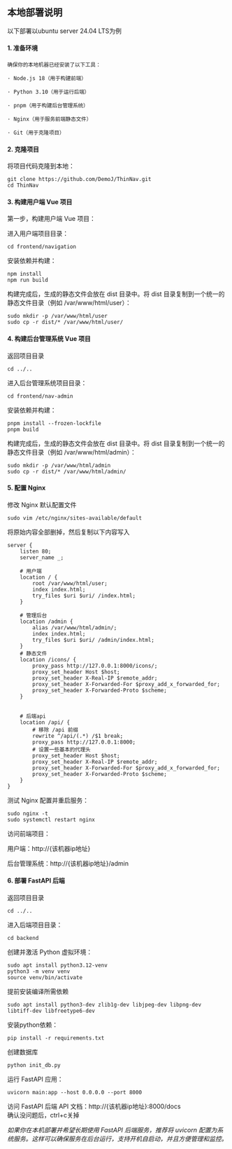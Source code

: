 ## 本地部署说明
以下部署以ubuntu server 24.04 LTS为例
#### 1. 准备环境  
    确保你的本地机器已经安装了以下工具：

    · Node.js 18（用于构建前端）

    · Python 3.10（用于运行后端）

    · pnpm（用于构建后台管理系统）

    · Nginx（用于服务前端静态文件）

    · Git（用于克隆项目）

#### 2. 克隆项目  
将项目代码克隆到本地：  
```
git clone https://github.com/DemoJ/ThinNav.git
cd ThinNav
```

#### 3. 构建用户端 Vue 项目  
第一步，构建用户端 Vue 项目：

进入用户端项目目录：
```
cd frontend/navigation
```
安装依赖并构建：
```
npm install
npm run build
```
构建完成后，生成的静态文件会放在 dist 目录中。将 dist 目录复制到一个统一的静态文件目录（例如 /var/www/html/user）：
```
sudo mkdir -p /var/www/html/user
sudo cp -r dist/* /var/www/html/user/
```
#### 4. 构建后台管理系统 Vue 项目  
返回项目目录
```
cd ../..
```
进入后台管理系统项目目录：
```
cd frontend/nav-admin
```
安装依赖并构建：
```
pnpm install --frozen-lockfile
pnpm build
```
构建完成后，生成的静态文件会放在 dist 目录中。将 dist 目录复制到一个统一的静态文件目录（例如 /var/www/html/admin）：
```
sudo mkdir -p /var/www/html/admin
sudo cp -r dist/* /var/www/html/admin/
```
#### 5. 配置 Nginx  
修改 Nginx 默认配置文件
```
sudo vim /etc/nginx/sites-available/default
```
将原始内容全部删掉，然后复制以下内容写入
```
server {
    listen 80;
    server_name _;

    # 用户端
    location / {
        root /var/www/html/user;
        index index.html;
        try_files $uri $uri/ /index.html;
    }

    # 管理后台
    location /admin {
        alias /var/www/html/admin/;
        index index.html;
        try_files $uri $uri/ /admin/index.html;
    }
    # 静态文件
    location /icons/ {
        proxy_pass http://127.0.0.1:8000/icons/;
        proxy_set_header Host $host;
        proxy_set_header X-Real-IP $remote_addr;
        proxy_set_header X-Forwarded-For $proxy_add_x_forwarded_for;
        proxy_set_header X-Forwarded-Proto $scheme;
    }


    # 后端api
    location /api/ {
        # 移除 /api 前缀
        rewrite ^/api/(.*) /$1 break;
        proxy_pass http://127.0.0.1:8000;
        # 设置一些基本的代理头
        proxy_set_header Host $host;
        proxy_set_header X-Real-IP $remote_addr;
        proxy_set_header X-Forwarded-For $proxy_add_x_forwarded_for;
        proxy_set_header X-Forwarded-Proto $scheme;
    }
}
```  

测试 Nginx 配置并重启服务：
```
sudo nginx -t
sudo systemctl restart nginx
```
访问前端项目：

用户端：http://{该机器ip地址}

后台管理系统：http://{该机器ip地址}/admin

#### 6. 部署 FastAPI 后端
返回项目目录
```
cd ../..
```
进入后端项目目录：
```
cd backend
```
创建并激活 Python 虚拟环境：
```
sudo apt install python3.12-venv
python3 -m venv venv
source venv/bin/activate
```
提前安装编译所需依赖
```
sudo apt install python3-dev zlib1g-dev libjpeg-dev libpng-dev libtiff-dev libfreetype6-dev
```
安装python依赖：
```
pip install -r requirements.txt
```
创建数据库
```
python init_db.py
```
运行 FastAPI 应用：
```
uvicorn main:app --host 0.0.0.0 --port 8000
```
访问 FastAPI 后端
API 文档：http://{该机器ip地址}:8000/docs  
确认没问题后，ctrl+c关掉  

*如果你在本机部署并希望长期使用 FastAPI 后端服务，推荐将 uvicorn 配置为系统服务。这样可以确保服务在后台运行，支持开机自启动，并且方便管理和监控。*